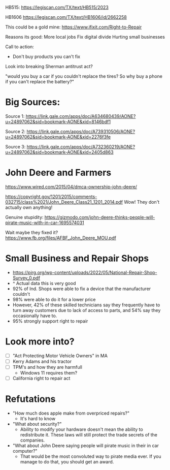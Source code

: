 HB515:
https://legiscan.com/TX/text/HB515/2023

HB1606
https://legiscan.com/TX/text/HB1606/id/2662258

This could be a gold mine:
https://www.ifixit.com/Right-to-Repair

Reasons its good:
More local jobs
Fix digital divide
Hurting small businesses

Call to action:

- Don't buy products you can't fix

Look into breaking Sherman antitrust act?

"would you buy a car if you couldn't replace the tires? So why buy a phone if you can't replace the battery?"

# Big Sources:

Source 1:
https://link.gale.com/apps/doc/A634680439/AONE?u=24897062&sid=bookmark-AONE&xid=8146bdf1

Source 2:
https://link.gale.com/apps/doc/A739310506/AONE?u=24897062&sid=bookmark-AONE&xid=2276f3fe

Source 3:
https://link.gale.com/apps/doc/A732360219/AONE?u=24897062&sid=bookmark-AONE&xid=2405d863

# John Deere and Farmers

https://www.wired.com/2015/04/dmca-ownership-john-deere/

https://copyright.gov/1201/2015/comments-032715/class%2021/John_Deere_Class21_1201_2014.pdf
Wow! They don't actually own anything!

Genuine stupidity:
https://gizmodo.com/john-deere-thinks-people-will-pirate-music-with-in-car-1695574031

Wait maybe they fixed it?
https://www.fb.org/files/AFBF_John_Deere_MOU.pdf

# Small Business and Repair Shops

- https://pirg.org/wp-content/uploads/2022/05/National-Repair-Shop-Survey_0.pdf
- ^ Actual data this is very good
- 92% of Ind. Shops were able to fix a device that the manufacturer couldn't
- 98% were able to do it for a lower price
- However, 42% of these skilled technicians say they frequently have to turn away customers due to lack of access to parts, and 54% say they occasionally have to.
- 95% strongly support right to repair

# Look more into?

- [ ] "Act Protecting Motor Vehicle Owners" in MA
- [ ] Kerry Adams and his tractor
- [ ] TPM's and how they are harmfull
  - Windows 11 requires them?
- [ ] California right to repair act

# Refutations

- "How much does apple make from overpriced repairs?"
  - It's hard to know
- "What about security?"
  - Ability to modify your hardware doesn't mean the ability to redistribute it. These laws will still protect the trade secrets of the companies.
- "What about John Deere saying people will pirate music in their in car computer?"
  - That would be the most convoluted way to pirate media ever. If you manage to do that, you should get an award.
